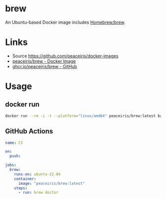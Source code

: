 # brew

An Ubuntu-based Docker image includes [Homebrew/brew].

[Homebrew/brew]: https://github.com/Homebrew/brew

# Links

- Source https://github.com/peaceiris/docker-images
- [peaceiris/brew - Docker Image](https://hub.docker.com/r/peaceiris/brew)
- [ghcr.io/peaceiris/brew - GitHub](https://github.com/peaceiris/docker-images/pkgs/container/brew)


# Usage


## docker run

```sh
docker run --rm -i -t --platform="linux/amd64" peaceiris/brew:latest bash
```

## GitHub Actions

```yaml
name: CI

on:
  push:

jobs:
  brew:
    runs-on: ubuntu-22.04
    container:
      image: "peaceiris/brew:latest"
    steps:
      - run: brew doctor
```
